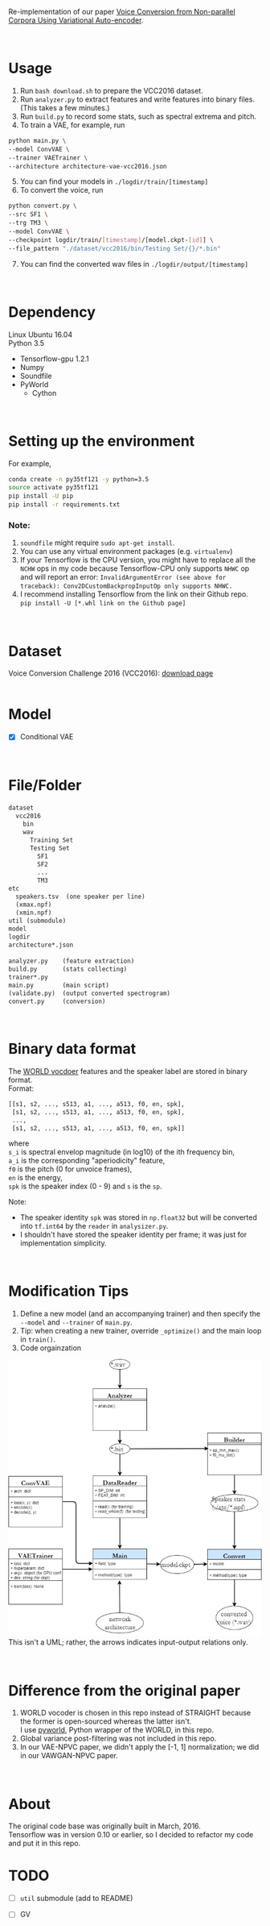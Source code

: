 
<!-- # Papers -->
Re-implementation of our paper [Voice Conversion from Non-parallel Corpora Using Variational Auto-encoder](https://arxiv.org/abs/1610.04019).  
<!-- 2. [Voice Conversion from Unaligned Corpora using Variational Autoencoding Wasserstein Generative Adversarial Networks](https://arxiv.org/abs/1704.00849) -->
<br/>


# Usage
1. Run `bash download.sh` to prepare the VCC2016 dataset.  
2. Run `analyzer.py` to extract features and write features into binary files. (This takes a few minutes.)  
3. Run `build.py` to record some stats, such as spectral extrema and pitch.  
4. To train a VAE, for example, run
```bash
python main.py \
--model ConvVAE \
--trainer VAETrainer \
--architecture architecture-vae-vcc2016.json
```  
5. You can find your models in `./logdir/train/[timestamp]`  
6. To convert the voice, run
```bash
python convert.py \
--src SF1 \
--trg TM3 \
--model ConvVAE \
--checkpoint logdir/train/[timestamp]/[model.ckpt-[id]] \
--file_pattern "./dataset/vcc2016/bin/Testing Set/{}/*.bin"
```  
7. You can find the converted wav files in `./logdir/output/[timestamp]`  

<br/>


# Dependency
Linux Ubuntu 16.04  
Python 3.5  

- Tensorflow-gpu 1.2.1
- Numpy
- Soundfile
- PyWorld
  - Cython
<br/>


# Setting up the environment
For example,  
```bash
conda create -n py35tf121 -y python=3.5
source activate py35tf121
pip install -U pip
pip install -r requirements.txt
```


### Note:
1. `soundfile` might require `sudo apt-get install`. 
2. You can use any virtual environment packages (e.g. `virtualenv`)
1. If your Tensorflow is the CPU version, you might have to replace all the `NCHW` ops in my code because Tensorflow-CPU only supports `NHWC` op and will report an error: `InvalidArgumentError (see above for traceback): Conv2DCustomBackpropInputOp only supports NHWC.`
2. I recommend installing Tensorflow from the link on their Github repo.  
    `pip install -U [*.whl link on the Github page]` 

<br/>


# Dataset
Voice Conversion Challenge 2016 (VCC2016): [download page](http://datashare.is.ed.ac.uk/handle/10283/2042)  
<br/>

# Model  
 - [x] Conditional VAE

<br/>



# File/Folder
```
dataset
  vcc2016
    bin
    wav
      Training Set
      Testing Set
        SF1
        SF2
        ...
        TM3
etc
  speakers.tsv  (one speaker per line)  
  (xmax.npf)  
  (xmin.npf)  
util (submodule)
model
logdir
architecture*.json

analyzer.py    (feature extraction)
build.py       (stats collecting)
trainer*.py
main.py        (main script)
(validate.py)  (output converted spectrogram) 
convert.py     (conversion)
```
<br/>



# Binary data format
The [WORLD vocdoer](https://github.com/mmorise/World) features and the speaker label are stored in binary format.  
Format:  
```
[[s1, s2, ..., s513, a1, ..., a513, f0, en, spk],
 [s1, s2, ..., s513, a1, ..., a513, f0, en, spk],
 ...,
 [s1, s2, ..., s513, a1, ..., a513, f0, en, spk]]
```
where   
`s_i` is spectral envelop magnitude (in log10) of the ith frequency bin,  
`a_i` is the corresponding "aperiodicity" feature,   
`f0` is the pitch (0 for unvoice frames),  
`en` is the energy,  
`spk` is the speaker index (0 - 9) and `s` is the `sp`.

Note:
  - The speaker identity `spk` was stored in `np.float32` but will be converted into `tf.int64` by the `reader` in `analysizer.py`.
  - I shouldn't have stored the speaker identity per frame;
    it was just for implementation simplicity. 

<br/>

# Modification Tips
1. Define a new model (and an accompanying trainer) and then specify the `--model` and `--trainer` of `main.py`.  
2. Tip: when creating a new trainer, override `_optimize()` and the main loop in `train()`.
3. Code orgainzation

<!-- <img src="etc/CodeOrganizaion.png" />  -->
 ![Code organization](etc/CodeOrganization.png) 
This isn't a UML; rather, the arrows indicates input-output relations only.

<br/>

# Difference from the original paper
1. WORLD vocoder is chosen in this repo instead of STRAIGHT because the former is open-sourced whereas the latter isn't.  
   I use [pyworld](https://github.com/JeremyCCHsu/Python-Wrapper-for-World-Vocoder), Python wrapper of the WORLD, in this repo.
2. Global variance post-filtering was not included in this repo.
3. In our VAE-NPVC paper, we didn't apply the [-1, 1] normalization; we did in our VAWGAN-NPVC paper.
<br/>


# About
The original code base was originally built in March, 2016.  
Tensorflow was in version 0.10 or earlier, so I decided to refactor my code and put it in this repo.


# TODO
 - [ ] `util` submodule (add to README)
 - [ ] GV
 